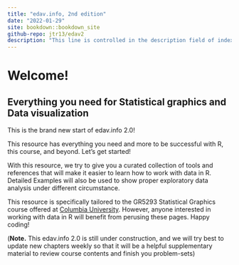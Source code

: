 ```yaml
---
title: "edav.info, 2nd edition"
date: "2022-01-29"
site: bookdown::bookdown_site
github-repo: jtr13/edav2
description: "This line is controlled in the description field of index.Rmd..."
---
```


# Welcome!

## Everything you need for Statistical graphics and Data visualization

This is the brand new start of edav.info 2.0!

This resource has everything you need and more to be successful with R, this course, and beyond. Let’s get started!

With this resource, we try to give you a curated collection of tools and references that will make it easier to learn how to work with data in R. Detailed Examples will also be used to show proper exploratory data analysis under different circumstance.

This resource is specifically tailored to the GR5293 Statistical Graphics course offered at [Columbia University](https://www.columbia.edu/). However, anyone interested in working with data in R will benefit from perusing these pages. Happy coding!

(**Note.** This edav.info 2.0 is still under construction, and we will try best to update new chapters weekly so that it will be a helpful supplementary material to review course contents and finish you problem-sets)




